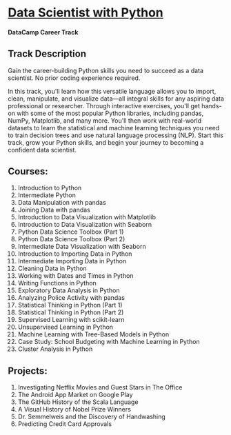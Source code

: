 # [Data Scientist with Python](https://learn.datacamp.com/career-tracks/data-scientist-with-python)

#### DataCamp Career Track

## Track Description

Gain the career-building Python skills you need to succeed as a data scientist. No prior coding experience required.

In this track, you'll learn how this versatile language allows you to import, clean, manipulate, and visualize data—all integral skills for any aspiring data professional or researcher. Through interactive exercises, you'll get hands-on with some of the most popular Python libraries, including pandas, NumPy, Matplotlib, and many more. You'll then work with real-world datasets to learn the statistical and machine learning techniques you need to train decision trees and use natural language processing (NLP). Start this track, grow your Python skills, and begin your journey to becoming a confident data scientist.


## Courses:
1. Introduction to Python
2. Intermediate Python
3. Data Manipulation with pandas
4. Joining Data with pandas
5. Introduction to Data Visualization with Matplotlib
6. Introduction to Data Visualization with Seaborn
7. Python Data Science Toolbox (Part 1)
8. Python Data Science Toolbox (Part 2)
9. Intermediate Data Visualization with Seaborn
10. Introduction to Importing Data in Python
11. Intermediate Importing Data in Python
12. Cleaning Data in Python
13. Working with Dates and Times in Python
14. Writing Functions in Python
15. Exploratory Data Analysis in Python
16. Analyzing Police Activity with pandas
17. Statistical Thinking in Python (Part 1)
18. Statistical Thinking in Python (Part 2)
19. Supervised Learning with scikit-learn
20. Unsupervised Learning in Python
21. Machine Learning with Tree-Based Models in Python
22. Case Study: School Budgeting with Machine Learning in Python
23. Cluster Analysis in Python



## Projects:

1. Investigating Netflix Movies and Guest Stars in The Office
2. The Android App Market on Google Play
3. The GitHub History of the Scala Language
4. A Visual History of Nobel Prize Winners
5. Dr. Semmelweis and the Discovery of Handwashing
6. Predicting Credit Card Approvals












